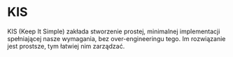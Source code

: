 # KIS

KIS (Keep It Simple) zakłada stworzenie prostej, minimalnej implementacji spełniającej nasze wymagania, bez over-engineeringu tego. Im rozwiązanie jest prostsze, tym łatwiej nim zarządzać.